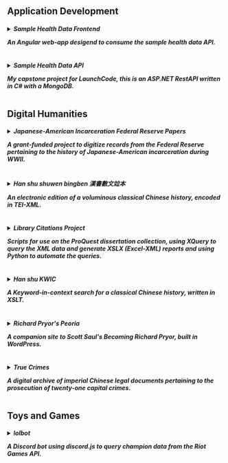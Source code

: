 <!-- TEMPLATE
<h5>
  <details>
    <summary>
      title  
      <p>desc</p>
    </summary>
    <p>add'l information</p>
  </details>
</h5>
-->
<h2>Application Development</h2>

<h5>
  <details>
    <summary>
      Sample Health Data Frontend
      <p>An Angular web-app desigend to consume the sample health data API.</p>
    </summary>
    <a href="https://spmcginnis.github.io/HealthDataFrontend/home">Demo</a><br/>
    <a href="https://github.com/spmcginnis/HealthDataFrontend">Source Files</a>
  </details>
</h5>
<h5>
  <details>
    <summary>
      Sample Health Data API
      <p>My capstone project for LaunchCode, this is an ASP.NET RestAPI written in C# with a MongoDB.</p>
    </summary>
    <p><!-- desc -->
    <a href="https://github.com/spmcginnis/sample-HealthDataAPI">Source Files</a>
  </details>
</h5>

<h2>Digital Humanities</h2>

<h5>
  <details>
    <summary>
      Japanese-American Incarceration Federal Reserve Papers
      <p>A grant-funded project to digitize records from the Federal Reserve pertaining to the history of Japanese-American incarceration during WWII.</p>
    </summary>
    <p>Description pending.</p>
    <!-- links -->
  </details>
</h5>
<h5>
  <details>
    <summary>
      Han shu shuwen bingben 漢書數文竝本
      <p>An electronic edition of a voluminous classical Chinese history, encoded in TEI-XML.</p>
    </summary>
    <p>Description pending.</p>
    <a href="https://github.com/spmcginnis/HS-swbb">Source Files</a>
  </details>
</h5> 
<h5>
  <details>
    <summary>
      Library Citations Project
      <p>Scripts for use on the ProQuest dissertation collection, using XQuery to query the XML data and generate XSLX (Excel-XML) reports and using Python to automate the queries.</p>
    </summary>
    <p>
    For more details, see Edwards, Jones, and McGinnis (2017). "Big Date for Big Questions: Assessing the Impact of Non-English Language Sources on Doctoral Research at Berkeley," esp. p. 89.</p>
    <a href="http://www.ala.org/acrl/sites/ala.org.acrl/files/content/conferences/confsandpreconfs/2017/BigDataforBigQuestions.pdf">View Article</a><br/>
    <a href="https://github.com/spmcginnis/LibCitationsProject_2017">Source Files</a>
  </details>
</h5>
<h5>
  <details>
    <summary>
      Han shu KWIC  
      <p>A Keyword-in-context search for a classical Chinese history, written in XSLT.<p>
    </summary>
    <p><!-- details -->
    <a href="https://github.com/spmcginnis/Hanshu_KWIC_2014">Source Files</a>
    <br/>TODO add poster as image
  </details>
</h5>
<h5>
  <details>
    <summary>
      Richard Pryor's Peoria
      <p>A companion site to Scott Saul's <i>Becoming Richard Pryor</i>, built in WordPress.</p>
    </summary>
    <p>
    My contribution included:
    <ul>
      <li>Designing the layout for several pages.</li>
      <li>Reorganizing the Wordpress backend.</li>
      <li>Developing the imgage carousel, the maps views, and svg network visualization.</li>
    </ul>
    </p>
    <a href="www.becomingrichardpryor.com/pryors-peoria/">View Site</a>
  </details>
</h5>
<h5>
  <details>
    <summary>
      True Crimes
      <p>A digital archive of imperial Chinese legal documents pertaining to the prosecution of twenty-one capital crimes.</p>
    </summary>
    <p>My contribution included:
      <ul>
        <li>Creating a document model for the Chinese texts.</li>
        <li>Generating XML templates for each of the documents, in conformance with TEI P5 standards.</li>
        <li>Solving problems related to centuries-old Chinese handwriting.</li>
      </ul>
    </p>
    <a href="http://digital.wustl.edu/truecrimes/">View Site</a>    
  </details>
</h5>

<h2>Toys and Games</h2>
<h5>
  <details>
    <summary>
      lolbot
      <p>A Discord bot using discord.js to query champion data from the Riot Games API.</p>
    </summary>
    <p>Features:
    <ul>
      <li>Returns champion lore.</li>
      <li>Returns a description for each ability of every champion.</li>
      <li>Includes an update script.</li>
    </ul>
    </p>
    <a href="https://github.com/spmcginnis/djs_lolbot">Source Files</a>
  </details>
</h5>
